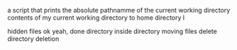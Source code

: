 a script that prints the absolute pathnamme of the current working directory
contents of my current working directory
to home directory
 l

hidden files
ok
yeah, done
directory inside directory
moving files
delete
directory deletion

